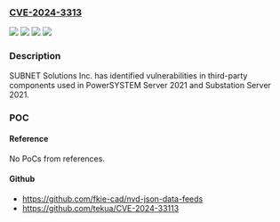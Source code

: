 ### [CVE-2024-3313](https://cve.mitre.org/cgi-bin/cvename.cgi?name=CVE-2024-3313)
![](https://img.shields.io/static/v1?label=Product&message=PowerSYSTEM%20Server&color=blue)
![](https://img.shields.io/static/v1?label=Product&message=Substation%20Server%202021&color=blue)
![](https://img.shields.io/static/v1?label=Version&message=0%3C%204.07.00%20&color=brighgreen)
![](https://img.shields.io/static/v1?label=Vulnerability&message=CWE-1357&color=brighgreen)

### Description

SUBNET Solutions Inc. has identified vulnerabilities in third-party components used in PowerSYSTEM Server 2021 and Substation Server 2021.

### POC

#### Reference
No PoCs from references.

#### Github
- https://github.com/fkie-cad/nvd-json-data-feeds
- https://github.com/tekua/CVE-2024-33113

